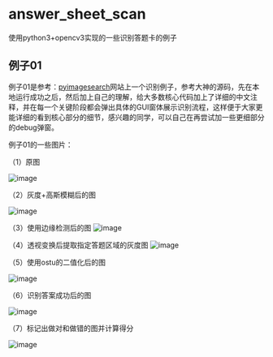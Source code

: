# answer_sheet_scan
使用python3+opencv3实现的一些识别答题卡的例子

##  例子01

例子01是参考：[pyimagesearch](https://www.pyimagesearch.com/2016/10/03/bubble-sheet-multiple-choice-scanner-and-test-grader-using-omr-python-and-opencv/)网站上一个识别例子，参考大神的源码，先在本地运行成功之后，然后加上自己的理解，给大多数核心代码加上了详细的中文注释，并在每一个关键阶段都会弹出具体的GUI窗体展示识别流程，这样便于大家更能详细的看到核心部分的细节，感兴趣的同学，可以自己在再尝试加一些更细部分的debug弹窗。

例子01的一些图片：

（1）原图

![image](https://github.com/qindongliang/answer_sheet_scan/blob/master/imgs/example01/t1.png)


（2）灰度+高斯模糊后的图

![image](https://github.com/qindongliang/answer_sheet_scan/blob/master/imgs/example01/02.jpg)

（3）使用边缘检测后的图
![image](https://github.com/qindongliang/answer_sheet_scan/blob/master/imgs/example01/03.jpg)

（4）透视变换后提取指定答题区域的灰度图
![image](https://github.com/qindongliang/answer_sheet_scan/blob/master/imgs/example01/04.jpg)

（5）使用ostu的二值化后的图

![image](https://github.com/qindongliang/answer_sheet_scan/blob/master/imgs/example01/05.jpg)

（6）识别答案成功后的图

![image](https://github.com/qindongliang/answer_sheet_scan/blob/master/imgs/example01/06.jpg)

（7）标记出做对和做错的图并计算得分

![image](https://github.com/qindongliang/answer_sheet_scan/blob/master/imgs/example01/07.jpg)




